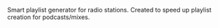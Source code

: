 Smart playlist generator for radio stations. Created to speed up playlist creation for podcasts/mixes.
